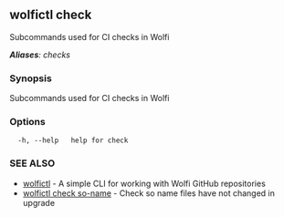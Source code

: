 ## wolfictl check

Subcommands used for CI checks in Wolfi

***Aliases**: checks*

### Synopsis

Subcommands used for CI checks in Wolfi

### Options

```
  -h, --help   help for check
```

### SEE ALSO

* [wolfictl](wolfictl.md)	 - A simple CLI for working with Wolfi GitHub repositories
* [wolfictl check so-name](wolfictl_check_so-name.md)	 - Check so name files have not changed in upgrade

